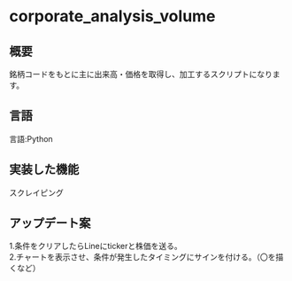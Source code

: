 # corporate_analysis_volume
## 概要
銘柄コードをもとに主に出来高・価格を取得し、加工するスクリプトになります。

## 言語
言語:Python<br>

## 実装した機能
スクレイピング<br>

## アップデート案<br>
1.条件をクリアしたらLineにtickerと株価を送る。<br>
2.チャートを表示させ、条件が発生したタイミングにサインを付ける。（〇を描くなど）


